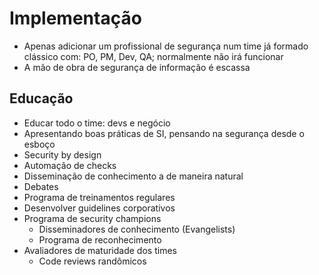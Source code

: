 # Implementação

- Apenas adicionar um profissional de segurança num time já formado clássico com: PO, PM, Dev, QA; normalmente não irá funcionar
- A mão de obra de segurança de informação é escassa


## Educação

- Educar todo o time: devs e negócio
- Apresentando boas práticas de SI, pensando na segurança desde o esboço
- Security by design
- Automação de checks
- Disseminação de conhecimento a de maneira natural
- Debates
- Programa de treinamentos regulares
- Desenvolver guidelines corporativos
- Programa de security champions
    - Disseminadores de conhecimento (Evangelists)
    - Programa de reconhecimento
- Avaliadores de maturidade dos times
    - Code reviews randômicos

